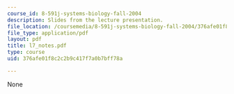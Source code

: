 ```yaml
---
course_id: 8-591j-systems-biology-fall-2004
description: Slides from the lecture presentation.
file_location: /coursemedia/8-591j-systems-biology-fall-2004/376afe01f8c2c2b9c417f7a0b7bff78a_l7_notes.pdf
file_type: application/pdf
layout: pdf
title: l7_notes.pdf
type: course
uid: 376afe01f8c2c2b9c417f7a0b7bff78a

---
```

None